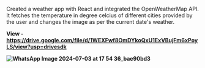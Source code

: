 Created a weather app with React and integrated the OpenWeatherMap API.<br>
It fetches the temperature in degree celcius of different cities provided by the user and changes the image as per the current date's weather.<br>

<b> View -<b> https://drive.google.com/file/d/1WEXFwf8OmDYkoQxU1ExVBujFm6xPoyLS/view?usp=drivesdk 

![WhatsApp Image 2024-07-03 at 17 54 36_bae90bd3](https://github.com/MayuriSingh0227/WeatherApp_React/assets/143704053/f0e5fa6d-ab9f-4b3b-9ea8-a0d85895af9f)


